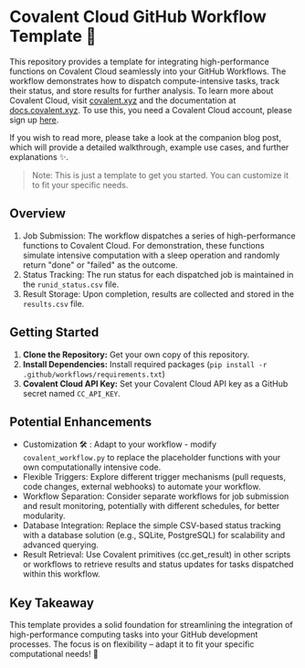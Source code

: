 # Covalent Cloud GitHub Workflow Template 🚀

This repository provides a template for integrating high-performance functions on Covalent Cloud seamlessly into your GitHub Workflows. The workflow demonstrates how to dispatch compute-intensive tasks, track their status, and store results for further analysis. To learn more about Covalent Cloud, visit [covalent.xyz](https://www.covalent.xyz) and the documentation at [docs.covalent.xyz](docs.covalent.xyz/cloud). To use this, you need a Covalent Cloud account, please sign up [here](https://www.covalent.xyz/register).

If you wish to read more, please take a look at the companion blog post, which will provide a detailed walkthrough, example use cases, and further explanations ✨.

> Note: This is just a template to get you started. You can customize it to fit your specific needs.

## Overview

1. Job Submission: The workflow dispatches a series of high-performance functions to Covalent Cloud. For demonstration, these functions simulate intensive computation with a sleep operation and randomly return "done" or "failed" as the outcome.
2. Status Tracking: The run status for each dispatched job is maintained in the `runid_status.csv` file.
3. Result Storage: Upon completion, results are collected and stored in the `results.csv` file.

## Getting Started

1. **Clone the Repository:** Get your own copy of this repository.
2. **Install Dependencies:** Install required packages (`pip install -r .github/workflows/requirements.txt`)
3. **Covalent Cloud API Key:** Set your Covalent Cloud API key as a GitHub secret named `CC_API_KEY`.


## Potential Enhancements

- Customization 🛠️ : Adapt to your workflow - modify `covalent_workflow.py` to replace the placeholder functions with your own computationally intensive code.
- Flexible Triggers:  Explore different trigger mechanisms (pull requests, code changes, external webhooks) to automate your workflow.
- Workflow Separation: Consider separate workflows for job submission and result monitoring, potentially with different schedules, for better modularity.
- Database Integration:  Replace the simple CSV-based status tracking with a database solution (e.g., SQLite, PostgreSQL) for scalability and advanced querying.
- Result Retrieval: Use Covalent primitives (cc.get_result) in other scripts or workflows to retrieve results and status updates for tasks dispatched within this workflow.

## Key Takeaway

This template provides a solid foundation for streamlining the integration of high-performance computing tasks into your GitHub development processes. The focus is on flexibility – adapt it to fit your specific computational needs! 💪
